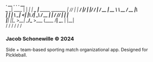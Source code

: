 
__________.__        __   .__        ___.                    .___ __   
\______   \__| ____ |  | _|  |   ____\_ |__ _____ _______  __| _//  |_ 
 |     ___/  |/ ___\|  |/ /  | _/ __ \| __ \\__  \\_  __ \/ __ |\   __\
 |    |   |  \  \___|    <|  |_\  ___/| \_\ \/ __ \|  | \/ /_/ | |  |  
 |____|   |__|\___  >__|_ \____/\___  >___  (____  /__|  \____ | |__|  
                  \/     \/         \/    \/     \/           \/       

### Jacob Schonewille © 2024

Side + team-based sporting match organizational app. Designed for Pickleball.